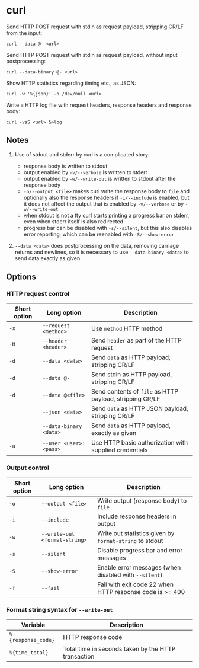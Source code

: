 # curl

Send HTTP POST request with stdin as request payload, stripping CR/LF from the
input:

    curl --data @- <url>

Send HTTP POST request with stdin as request payload, without input
postprocessing:

    curl --data-binary @- <url>

Show HTTP statistics regarding timing etc., as JSON:

    curl -w '%{json}' -o /dev/null <url>

Write a HTTP log file with request headers, response headers and response body:

    curl -vsS <url> &>log

## Notes

1. Use of stdout and stderr by curl is a complicated story:
    - response body is written to stdout
    - output enabled by `-v/--verbose` is written to stderr
    - output enabled by `-w/--write-out` is written to stdout after the response
      body
    - `-o/--output <file>` makes curl write the response body to `file` and
      optionally also the response headers if `-i/--include` is enabled, but it
      does not affect the output that is enabled by `-v/--verbose` or by
      `-w/--write-out`
    - when stdout is not a tty curl starts printing a progress bar on stderr,
      even when stderr itself is also redirected
    - progress bar can be disabled with `-s/--silent`, but this also disables
      error reporting, which can be reenabled with `-S/--show-error`

2. `--data <data>` does postprocessing on the data, removing carriage returns
   and newlines, so it is necessary to use `--data-binary <data>` to send data
   exactly as given.

## Options

### HTTP request control

| Short option | Long option            | Description
| ------------ | ---------------------- | -----------
| `-X`         | `--request <method>`   | Use `method` HTTP method
| `-H`         | `--header <header>`    | Send `header` as part of the HTTP request
| `-d`         | `--data <data>`        | Send `data` as HTTP payload, stripping CR/LF
| `-d`         | `--data @-`            | Send stdin as HTTP payload, stripping CR/LF
| `-d`         | `--data @<file>`       | Send contents of `file` as HTTP payload, stripping CR/LF
|              | `--json <data>`        | Send `data` as HTTP JSON payload, stripping CR/LF
|              | `--data-binary <data>` | Send `data` as HTTP payload, exactly as given
| `-u`         | `--user <user>:<pass>` | Use HTTP basic authorization with supplied credentials

### Output control

| Short option  | Long option                   | Description
| ------------- | ----------------------------- | -----------
| `-o`          | `--output <file>`             | Write output (response body) to `file`
| `-i`          | `--include`                   | Include response headers in output
| `-w`          | `--write-out <format-string>` | Write out statistics given by `format-string` to stdout
| `-s`          | `--silent`                    | Disable progress bar and error messages 
| `-S`          | `--show-error`                | Enable error messages (when disabled with `--silent`)
| `-f`          | `--fail`                      | Fail with exit code 22 when HTTP response code is >= 400

### Format string syntax for `--write-out`

| Variable           | Description
| ------------------ | -------
| `%{response_code}` | HTTP response code
| `%{time_total}`    | Total time in seconds taken by the HTTP transaction
